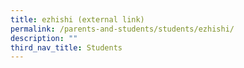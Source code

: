 ```yaml
---
title: ezhishi (external link)
permalink: /parents-and-students/students/ezhishi/
description: ""
third_nav_title: Students
---
```

